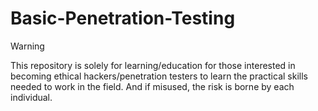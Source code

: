 # Basic-Penetration-Testing
> [!WARNING]
> This repository is solely for learning/education for those interested in becoming ethical hackers/penetration testers to learn the practical skills needed to work in the field. And if misused, the risk is borne by each individual.

